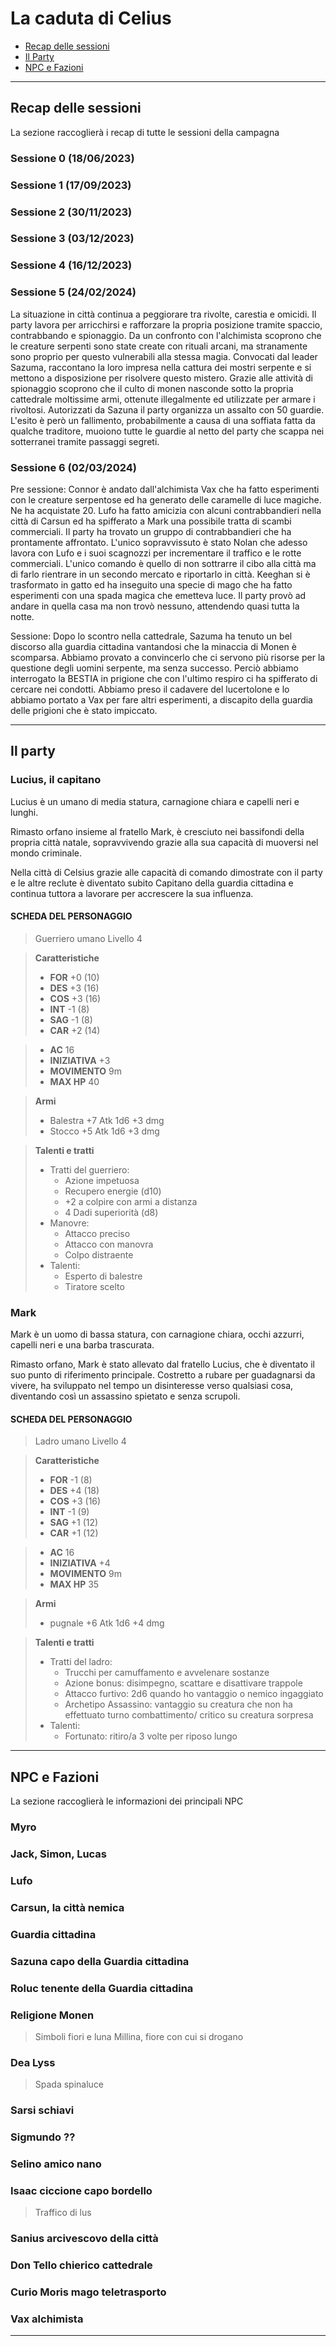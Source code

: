 # La caduta di Celius

- [Recap delle sessioni](Recap.md)
- [Il Party](Party.md)
- [NPC e Fazioni](NPC.md)

---

## Recap delle sessioni

La sezione raccoglierà i recap di tutte le sessioni della campagna

### Sessione 0 (18/06/2023)

### Sessione 1 (17/09/2023)

### Sessione 2 (30/11/2023)

### Sessione 3 (03/12/2023)

### Sessione 4 (16/12/2023)

### Sessione 5 (24/02/2024)

La situazione in città continua a peggiorare tra rivolte, carestia e omicidi.
Il party lavora per arricchirsi e rafforzare la propria posizione tramite spaccio, contrabbando e spionaggio.
Da un confronto con l'alchimista scoprono che le creature serpenti sono state create con rituali arcani, ma stranamente sono proprio per questo vulnerabili alla stessa magia.
Convocati dal leader Sazuma, raccontano la loro impresa nella cattura dei mostri serpente e si mettono a disposizione per risolvere questo mistero.
Grazie alle attività di spionaggio scoprono che il culto di monen nasconde sotto la propria cattedrale moltissime armi, ottenute illegalmente ed utilizzate per armare i rivoltosi.
Autorizzati da Sazuna il party organizza un assalto con 50 guardie. L'esito è però un fallimento, probabilmente a causa di una soffiata fatta da qualche traditore, muoiono tutte le guardie al netto del party che scappa nei sotterranei tramite passaggi segreti.

### Sessione 6 (02/03/2024)

Pre sessione: 
Connor è andato dall'alchimista Vax che ha fatto esperimenti con le creature serpentose ed ha generato delle caramelle di luce magiche. Ne ha acquistate 20. 
Lufo ha fatto amicizia con alcuni contrabbandieri nella città di Carsun ed ha spifferato a Mark una possibile tratta di scambi commerciali. Il party ha trovato un gruppo di contrabbandieri che ha prontamente affrontato. L'unico sopravvissuto è stato Nolan che adesso lavora con Lufo e i suoi scagnozzi per incrementare il traffico e le rotte commerciali. L'unico comando è quello di non sottrarre il cibo alla città ma di farlo rientrare in un secondo mercato e riportarlo in città.
Keeghan si è trasformato in gatto ed ha inseguito una specie di mago che ha fatto esperimenti con una spada magica che emetteva luce. Il party provò ad andare in quella casa ma non trovò nessuno, attendendo quasi tutta la notte.

Sessione:
Dopo lo scontro nella cattedrale, Sazuma ha tenuto un bel discorso alla guardia cittadina vantandosi che la minaccia di Monen è scomparsa. 
Abbiamo provato a convincerlo che ci servono più risorse per la questione degli uomini serpente, ma senza successo. Perciò abbiamo interrogato la BESTIA in prigione che con l'ultimo respiro ci ha spifferato di cercare nei condotti. Abbiamo preso il cadavere del lucertolone e lo abbiamo portato a Vax per fare altri esperimenti, a discapito della guardia delle prigioni che è stato impiccato.

---

## Il party

### Lucius, il capitano

Lucius è un umano di media statura, carnagione chiara e capelli neri e lunghi.

Rimasto orfano insieme al fratello Mark, è cresciuto nei bassifondi della propria città natale, sopravvivendo grazie alla sua capacità di muoversi nel mondo criminale.

Nella città di Celsius grazie alle capacità di comando dimostrate con il party e le altre reclute è diventato subito Capitano della guardia cittadina e continua tuttora a lavorare per accrescere la sua influenza.



#### SCHEDA DEL PERSONAGGIO
> Guerriero umano
> Livello 4

> **Caratteristiche**
> - **FOR** +0 (10)
> - **DES** +3 (16)
> - **COS** +3 (16)
> - **INT** -1 (8)
> - **SAG** -1 (8)
> - **CAR** +2 (14)

> - **AC** 16
> - **INIZIATIVA** +3
> - **MOVIMENTO** 9m
> - **MAX HP** 40

> **Armi**
> - Balestra +7 Atk 1d6 +3 dmg
> - Stocco +5 Atk 1d6 +3 dmg

> **Talenti e tratti**
> - Tratti del guerriero:
>   - Azione impetuosa
>   - Recupero energie (d10)
>   - +2 a colpire con armi a distanza
>   - 4 Dadi superiorità (d8)
> - Manovre:
>   - Attacco preciso
>   - Attacco con manovra
>   - Colpo distraente
> - Talenti:
>   - Esperto di balestre
>   - Tiratore scelto

### Mark

Mark è un uomo di bassa statura, con carnagione chiara, occhi azzurri, capelli neri e una barba trascurata.

Rimasto orfano, Mark è stato allevato dal fratello Lucius, che è diventato il suo punto di riferimento principale. Costretto a rubare per guadagnarsi da vivere, ha sviluppato nel tempo un disinteresse verso qualsiasi cosa, diventando così un assassino spietato e senza scrupoli.


#### SCHEDA DEL PERSONAGGIO
> Ladro umano
> Livello 4

> **Caratteristiche**
> - **FOR** -1 (8)
> - **DES** +4 (18)
> - **COS** +3 (16)
> - **INT** -1 (9)
> - **SAG** +1 (12)
> - **CAR** +1 (12)

> - **AC** 16
> - **INIZIATIVA** +4
> - **MOVIMENTO** 9m
> - **MAX HP** 35

> **Armi**
> - pugnale +6 Atk 1d6 +4 dmg

> **Talenti e tratti**
> - Tratti del ladro:
>   - Trucchi per camuffamento e avvelenare sostanze
>   - Azione bonus: disimpegno, scattare e disattivare trappole
>   - Attacco furtivo: 2d6 quando ho vantaggio o nemico ingaggiato
>   - Archetipo Assassino: vantaggio su creatura che non ha effettuato turno combattimento/ critico su creatura sorpresa
> - Talenti:
>   - Fortunato: ritiro/a 3 volte per riposo lungo

---

## NPC e Fazioni

La sezione raccoglierà le informazioni dei principali NPC

### Myro

### Jack, Simon, Lucas

### Lufo

### Carsun, la città nemica

### Guardia cittadina 

### Sazuna capo della Guardia cittadina

### Roluc tenente della Guardia cittadina

### Religione Monen 
> Simboli fiori e luna
> Millina, fiore con cui si drogano

### Dea Lyss
> Spada spinaluce

### Sarsi  schiavi

### Sigmundo ??

### Selino amico nano

### Isaac ciccione capo bordello
> Traffico di lus

### Sanius arcivescovo della città

### Don Tello chierico cattedrale

### Curio Moris mago teletrasporto

### Vax alchimista



---
